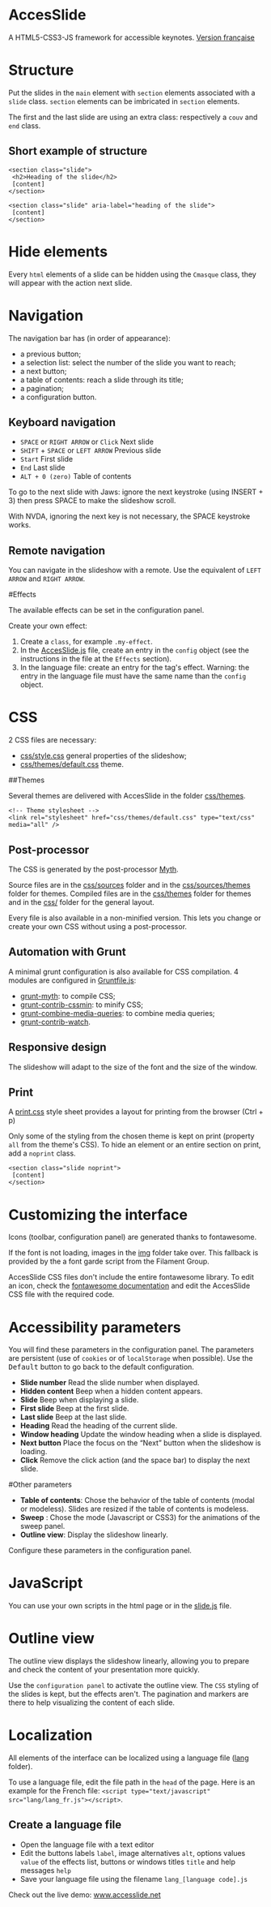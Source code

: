 AccesSlide
===========

A HTML5-CSS3-JS framework for accessible keynotes.
[Version française](READMEFR.md)

# Structure
Put the slides in the `main` element with `section` elements associated with a `slide` class.
`section` elements can be imbricated in `section` elements.

The first and the last slide are using an extra class: respectively a `couv` and `end` class.

## Short example of structure
	<section class="slide">
	 <h2>Heading of the slide</h2>
	 [content]
	</section>
	
	<section class="slide" aria-label="heading of the slide">
	 [content]
	</section>

# Hide elements
Every `html` elements of a slide can be hidden using the `Cmasque` class, they will appear with the action next slide.

# Navigation
The navigation bar has (in order of appearance):

*  a previous button;
*  a selection list: select the number of the slide you want to reach;
*  a next button;
*  a table of contents: reach a slide through its title;
*  a pagination;
*  a configuration button.

## Keyboard navigation

*   `SPACE` or `RIGHT ARROW` or `Click` Next slide
*   `SHIFT` + `SPACE` or `LEFT ARROW` Previous slide
*   `Start` First slide
*   `End` Last slide
*   `ALT + 0 (zero)` Table of contents

To go to the next slide with Jaws: ignore the next keystroke (using INSERT + 3) then press SPACE to make the slideshow scroll.

With NVDA, ignoring the next key is not necessary, the SPACE keystroke works.

## Remote navigation

You can navigate in the slideshow with a remote.
Use the equivalent of `LEFT ARROW` and `RIGHT ARROW`.

#Effects

The available effects can be set in the configuration panel.

Create your own effect:

1.  Create a `class`, for example `.my-effect`.
2.  In the [AccesSlide.js](AccesSlide.js) file, create an entry in the `config` object (see the instructions in the file at the `Effects` section).
3.  In the language file: create an entry for the tag's effect. Warning: the entry in the language file must have the same name than the `config` object.

# CSS

2 CSS files are necessary:

*   [css/style.css](css/style.css) general properties of the slideshow;
*   [css/themes/default.css](css/themes/default.css) theme.

##Themes

Several themes are delivered with AccesSlide in the folder [css/themes](css/themes).

	<!-- Theme stylesheet -->
	<link rel="stylesheet" href="css/themes/default.css" type="text/css" media="all" />

## Post-processor

The CSS is generated by the post-processor [Myth](http://www.myth.io/).

Source files are in the [css/sources](css/sources) folder and in the [css/sources/themes](css/sources/themes) folder for themes.
Compiled files are in the [css/themes](css/themes) folder for themes and in the [css/](css/) folder for the general layout.

Every file is also available in a non-minified version. This lets you change or create your own CSS without using a post-processor.

## Automation with Grunt
A minimal grunt configuration is also available for CSS compilation. 4 modules are configured in [Gruntfile.js](Gruntfile.js):

*   [grunt-myth](https://www.npmjs.com/package/grunt-myth): to compile CSS;
*   [grunt-contrib-cssmin](https://www.npmjs.com/package/grunt-contrib-cssmin): to minify CSS;
*   [grunt-combine-media-queries](https://www.npmjs.com/package/grunt-combine-media-queries): to combine media queries;
*   [grunt-contrib-watch](https://www.npmjs.com/package/grunt-contrib-watch).

## Responsive design
The slideshow will adapt to the size of the font and the size of the window.

## Print
A [print.css](css/print.css) style sheet provides a layout for printing from the browser (Ctrl + p)

Only some of the styling from the chosen theme is kept on print (property `all` from the theme's CSS). To hide an element or an entire section on print, add a `noprint` class.

    <section class="slide noprint">
     [content]
    </section>

# Customizing the interface

Icons (toolbar, configuration panel) are generated thanks to fontawesome.

If the font is not loading, images in the [img](img/) folder take over. This fallback is provided by the a font garde script from the Filament Group.

AccesSlide CSS files don't include the entire fontawesome library. To edit an icon, check the [fontawesome documentation](http://fortawesome.github.io/Font-Awesome/icons/) and edit the AccesSlide CSS file with the required code.

# Accessibility parameters

You will find these parameters in the configuration panel. The parameters are persistent (use of <code>cookies</code> or of <code>localStorage</code> when possible). Use the <kbd>Default</kbd> button to go back to the default configuration.

* **Slide number** Read the slide number when displayed.
* **Hidden content** Beep when a hidden content appears.
* **Slide** Beep when displaying a slide.
* **First slide** Beep at the first slide.
* **Last slide** Beep at the last slide.
* **Heading** Read the heading of the current slide.
* **Window heading** Update the window heading when a slide is displayed.
* **Next button** Place the focus on the “Next” button when the slideshow is loading.
* **Click** Remove the click action (and the space bar) to display the next slide.


#Other parameters

* **Table of contents**: Chose the behavior of the table of contents (modal or modeless). Slides are resized if the table of contents is modeless.
* **Sweep** : Chose the mode (Javascript or CSS3) for the animations of the sweep panel.
* **Outline view**: Display the slideshow linearly.

Configure these parameters in the configuration panel.

# JavaScript
You can use your own scripts in the html page or in the [slide.js](slide.js) file.

# Outline view

The outline view displays the slideshow linearly, allowing you to prepare and check the content of your presentation more quickly.

Use the `configuration panel` to activate the outline view.
The `CSS` styling of the slides is kept, but the effects aren't. The pagination and markers are there to help visualizing the content of each slide.

# Localization

All elements of the interface can be localized using a language file ([lang](lang/) folder).

To use a language file, edit the file path in the `head` of the page. Here is an example for the French file: `<script type="text/javascript" src="lang/lang_fr.js"></script>`.

## Create a language file

* Open the language file with a text editor
* Edit the buttons labels `label`, image alternatives `alt`, options values `value` of the effects list, buttons or windows titles `title` and help messages `help`
* Save your language file using the filename `lang_[language code].js`

Check out the live demo: www.accesslide.net